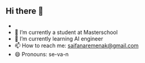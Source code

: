 ## Hi there 👋


<!--**saifan340/saifan340** is a ✨ _special_ ✨ repository because its `README.md` (this file) appears on your GitHub profile.-->
- 
- 🔭 I’m currently a student at Masterschool 
- 🌱 I’m currently learning AI engineer
- 📫 How to reach me: saifanaremenak@gmail.com
- 😄 Pronouns: se-va-n 

 
